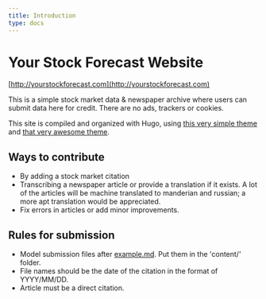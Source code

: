```yaml
---
title: Introduction
type: docs
---
```


# Your Stock Forecast Website

[http://yourstockforecast.com](http://yourstockforecast.com)

This is a simple stock market data & newspaper archive where users can submit data here for credit.
There are no ads, trackers or cookies.

This site is compiled and organized with Hugo, using [this very simple theme](https://github.com/lukesmithxyz/lugo) and [that very awesome theme](https://github.com/alex-shpak/hugo-book).

## Ways to contribute

- By adding a stock market citation
- Transcribing a newspaper article or provide a translation if it exists. A lot of the articles will be machine translated to manderian and russian; a more apt translation would be appreciated.
- Fix errors in articles or add minor improvements.

## Rules for submission

- Model submission files after [example.md](example.md). Put them in the 'content/' folder.
- File names should be the date of the citation in the format of YYYY/MM/DD.
- Article must be a direct citation.